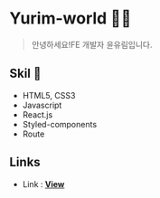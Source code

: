 # Yurim-world 🙋‍♀️
> 안녕하세요!FE 개발자 윤유림입니다.

## Skil 📃
- HTML5, CSS3
- Javascript
- React.js
- Styled-components
- Route

## Links
-  Link : [__View__](https://xururuca9797.github.io/yurim-world/)
